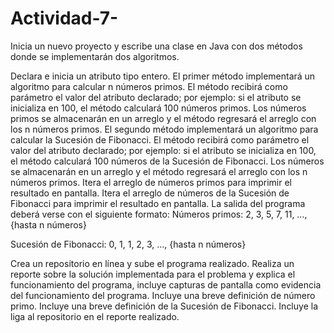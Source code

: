 # Actividad-7-
Inicia un nuevo proyecto y escribe una clase en Java con dos métodos donde se implementarán dos algoritmos.

Declara e inicia un atributo tipo entero. El primer método implementará un algoritmo para calcular n números primos. El método recibirá como parámetro el valor del atributo declarado; por ejemplo: si el atributo se inicializa en 100, el método calculará 100 números primos. Los números primos se almacenarán en un arreglo y el método regresará el arreglo con los n números primos. El segundo método implementará un algoritmo para calcular la Sucesión de Fibonacci. El método recibirá como parámetro el valor del atributo declarado; por ejemplo: si el atributo se inicializa en 100, el método calculará 100 números de la Sucesión de Fibonacci. Los números se almacenarán en un arreglo y el método regresará el arreglo con los n números primos. Itera el arreglo de números primos para imprimir el resultado en pantalla. Itera el arreglo de números de la Sucesión de Fibonacci para imprimir el resultado en pantalla. La salida del programa deberá verse con el siguiente formato: Números primos: 2, 3, 5, 7, 11, …, {hasta n números}

Sucesión de Fibonacci: 0, 1, 1, 2, 3, …, {hasta n números}

Crea un repositorio en línea y sube el programa realizado. Realiza un reporte sobre la solución implementada para el problema y explica el funcionamiento del programa, incluye capturas de pantalla como evidencia del funcionamiento del programa. Incluye una breve definición de número primo. Incluye una breve definición de la Sucesión de Fibonacci. Incluye la liga al repositorio en el reporte realizado.
